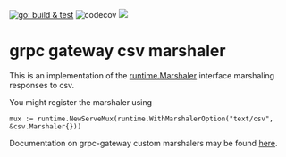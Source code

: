 [![go: build & test](https://github.com/matoubidou/grpc-gateway-csv/actions/workflows/go.yml/badge.svg)](https://github.com/matoubidou/grpc-gateway-csv/actions/workflows/go.yml) ![codecov](https://codecov.io/gh/matoubidou/grpc-gateway-csv/branch/master/graph/badge.svg) [![](http://img.shields.io/badge/godoc-reference-5272B4.svg)](https://godoc.org/github.com/matoubidou/grpc-gateway-csv)

# grpc gateway csv marshaler

This is an implementation of the
[runtime.Marshaler](https://godoc.org/github.com/grpc-ecosystem/grpc-gateway/runtime#Marshaler)
interface marshaling responses to csv.

You might register the marshaler using

```
mux := runtime.NewServeMux(runtime.WithMarshalerOption("text/csv", &csv.Marshaler{}))
```

Documentation on grpc-gateway custom marshalers may be found [here](https://github.com/grpc-ecosystem/grpc-gateway/blob/master/docs/_docs/customizingyourgateway.md).
